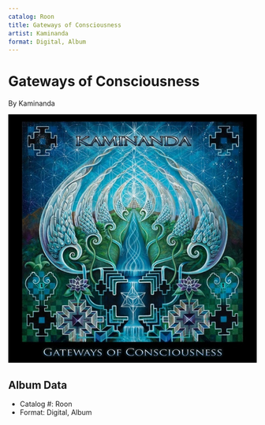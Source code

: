 ```yaml
---
catalog: Roon
title: Gateways of Consciousness
artist: Kaminanda
format: Digital, Album
---
```


# Gateways of Consciousness

By Kaminanda

![](../../assets/albumcovers/Kaminanda-Gateways_of_Consciousness.png)

## Album Data

- Catalog #: Roon
- Format: Digital, Album

